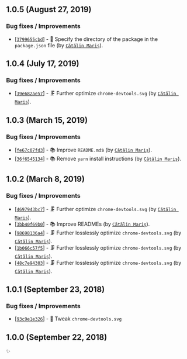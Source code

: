 ## 1.0.5 (August 27, 2019)

### Bug fixes / Improvements

* [[`3799655cbd`](https://github.com/alrra/browser-logos/commit/3799655cbde62ea2de2a8a2b12a6123edae087b1)] - 🔧 Specify the directory of the package in the `package.json` file (by [`Cătălin Mariș`](https://github.com/alrra)).


## 1.0.4 (July 17, 2019)

### Bug fixes / Improvements

* [[`39e682ae57`](https://github.com/alrra/browser-logos/commit/39e682ae57a1911dc79aa1a431116786afa1faca)] - 🗜 Further optimize `chrome-devtools.svg` (by [`Cătălin Mariș`](https://github.com/alrra)).


## 1.0.3 (March 15, 2019)

### Bug fixes / Improvements

* [[`fe67c07fd3`](https://github.com/alrra/browser-logos/commit/fe67c07fd39322ac5378f63f9f9d50422d7658b7)] - 📚 Improve `README.md`s (by [`Cătălin Mariș`](https://github.com/alrra)).
* [[`36f6545134`](https://github.com/alrra/browser-logos/commit/36f65451346e2a5b4cb711b73665bafcd9ddacda)] - 📚 Remove `yarn` install instructions (by [`Cătălin Mariș`](https://github.com/alrra)).


## 1.0.2 (March 8, 2019)

### Bug fixes / Improvements

* [[`4697943bc7`](https://github.com/alrra/browser-logos/commit/4697943bc7e24d820d370341f55b29db92910808)] - 🗜️ Further optimize `chrome-devtools.svg` (by [`Cătălin Mariș`](https://github.com/alrra)).
* [[`3bb40f69b0`](https://github.com/alrra/browser-logos/commit/3bb40f69b0cce0795655e43d42f802b8f9393cc0)] - 📚 Improve READMEs (by [`Cătălin Mariș`](https://github.com/alrra)).
* [[`98698136a4`](https://github.com/alrra/browser-logos/commit/98698136a46c95f12c19f53e8b143e6bb1d9df66)] - 🗜️ Further losslessly optimize `chrome-devtools.svg` (by [`Cătălin Mariș`](https://github.com/alrra)).
* [[`1b066c57f5`](https://github.com/alrra/browser-logos/commit/1b066c57f591a15bc8fa586c357cb24a8e3b73d6)] - 🗜️ Further losslessly optimize `chrome-devtools.svg` (by [`Cătălin Mariș`](https://github.com/alrra)).
* [[`48c7e94303`](https://github.com/alrra/browser-logos/commit/48c7e943033aa402bd396aa14ba474eda1cae59b)] - 🗜️ Further losslessly optimize `chrome-devtools.svg` (by [`Cătălin Mariș`](https://github.com/alrra)).


## 1.0.1 (September 23, 2018)

### Bug fixes / Improvements

* [[`93c9e1e326`](https://github.com/alrra/browser-logos/commit/93c9e1e32694ee23f75b8d5013264cf2a78e22fe)] - 🔧 Tweak `chrome-devtools.svg`

## 1.0.0 (September 22, 2018)

✨
